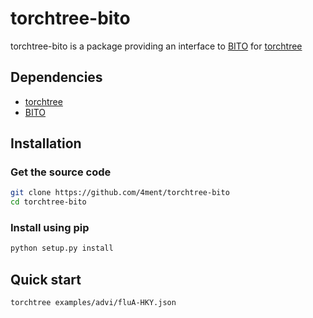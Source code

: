 # torchtree-bito

torchtree-bito is a package providing an interface to [BITO] for [torchtree]

## Dependencies
 - [torchtree]
 - [BITO]

## Installation

### Get the source code
```bash
git clone https://github.com/4ment/torchtree-bito
cd torchtree-bito
```

### Install using pip
```bash
python setup.py install
```

## Quick start
```bash
torchtree examples/advi/fluA-HKY.json
```

[torchtree]: https://github.com/4ment/torchtree
[BITO]: https://github.com/phylovi/bito